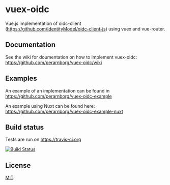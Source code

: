 # vuex-oidc

Vue.js implementation of oidc-client (https://github.com/IdentityModel/oidc-client-js) using vuex and vue-router.

## Documentation

See the wiki for doumentation on how to implement vuex-oidc: https://github.com/perarnborg/vuex-oidc/wiki

## Examples

An example of an implementation can be found in https://github.com/perarnborg/vuex-oidc-example

An example using Nuxt can be found here: https://github.com/perarnborg/vuex-oidc-example-nuxt

## Build status

Tests are run on https://travis-ci.org

[![Build Status](https://travis-ci.org/perarnborg/vuex-oidc.svg?branch=master)](https://travis-ci.org/perarnborg/vuex-oidc)

## License

[MIT](LICENSE).
